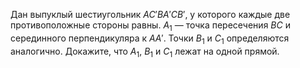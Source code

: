 Дан выпуклый шестиугольник $AC'BA'CB'$, у которого каждые две противоположные стороны равны.
$A_1$ — точка пересечения $BC$ и серединного перпендикуляра к $AA'$.
Точки $B_1$ и $C_1$ определяются аналогично. Докажите, что $A_1$, $B_1$ и $C_1$ лежат на одной прямой.